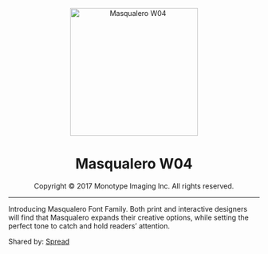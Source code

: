 <p align="center"><img src="https://github.com/AwayJob/Masqualero-W04/assets/66241829/8ee313bc-bf5f-49db-a53f-0333ffb31123" alt="Masqualero W04" height="256"></p>

<h1 align="center">Masqualero W04</h1>

<p align="center">Copyright © 2017 Monotype Imaging Inc. All rights reserved.</p>
<hr>

Introducing Masqualero Font Family. Both print and interactive designers will find that Masqualero expands their creative options, while setting the perfect tone to catch and hold readers’ attention.

Shared by: [Spread](https://cgispread.com/fonts/masqualero-font-family/)

